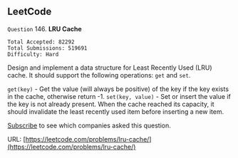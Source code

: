 LeetCode
-----------

`Question` 146. **LRU Cache**

    Total Accepted: 82292
    Total Submissions: 519691
    Difficulty: Hard

Design and implement a data structure for Least Recently Used (LRU) cache. It should support the following operations: `get` and `set`.

`get(key)` - Get the value (will always be positive) of the key if the key exists in the cache, otherwise return -1.
`set(key, value)` - Set or insert the value if the key is not already present. When the cache reached its capacity, it should invalidate the least recently used item before inserting a new item.

[Subscribe](https://leetcode.com/subscribe/) to see which companies asked this question.

URL: [https://leetcode.com/problems/lru-cache/](https://leetcode.com/problems/lru-cache/)

